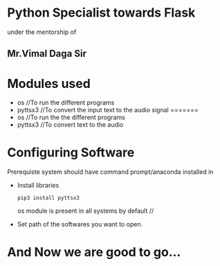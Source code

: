 # Python Specialist towards Flask 
under the mentorship of 
## Mr.Vimal Daga Sir


# Modules used

- os                  //To run the different programs
- pyttsx3             //To convert the input text to the audio signal
=======
- os                  //To run the the different programs
- pyttsx3             //To convert text to the audio


# Configuring Software
   Prerequiste system should have command prompt/anaconda installed in
- Install libraries
  ```
  pip3 install pyttsx3
  ```
  os module is present in all systems by default //

- Set path of the softwares you want to open.
# And Now we are good to go...
